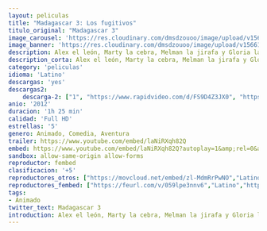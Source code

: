 ```yaml
---
layout: peliculas
title: "Madagascar 3: Los fugitivos"
titulo_original: "Madagascar 3"
image_carousel: 'https://res.cloudinary.com/dmsdzouoo/image/upload/v1566184328/MADAGASCAR3-min_c1gtyc.jpg'
image_banner: 'https://res.cloudinary.com/dmsdzouoo/image/upload/v1566184333/madagascar3-min_1_ow3hmh.jpg'
description: Alex el león, Marty la cebra, Melman la jirafa y Gloria la hipopótamo están decididos a regresar como sea al Zoo de Central Park en Nueva York. Tras abandonar África, toman un desvío y emergen, literalmente, en Europa, persiguiendo a los pingüinos y chimpancés que se las han arreglado para hacer saltar la banca de un casino de Montecarlo. Pronto, los animales son descubiertos por la capitana Chantel DuBois, una testaruda francesa encargada del control de animales, y a la que no le gusta nada que unos animales del zoo anden sueltos por su ciudad.
description_corta: Alex el león, Marty la cebra, Melman la jirafa y Gloria la hipopótamo están decididos a regresar como sea al Zoo de Central Park en Nueva York. Tras abandonar África, toman un desvío y emergen, literalmente, en Europa, persiguiendo a los pingüinos y chimpancés que se las han arreglado para..
category: 'peliculas'
idioma: 'Latino'
descargas: 'yes'
descargas2:
    descarga-2: ["1", "https://www.rapidvideo.com/d/FS9D4Z3JX0", "https://www.google.com/s2/favicons?domain=www.rapidvideo.com","RapidVideo","https://res.cloudinary.com/imbriitneysam/image/upload/v1541473684/mexico.png", "Latino", "Full HD"]
anio: '2012'
duracion: '1h 25 min'
calidad: 'Full HD'
estrellas: '5'
genero: Animado, Comedia, Aventura
trailer: https://www.youtube.com/embed/laNiRXqh82Q
embed: https://www.youtube.com/embed/laNiRXqh82Q?autoplay=1&amp;rel=0&amp;hd=1&border=0&wmode=opaque&enablejsapi=1&modestbranding=1&controls=1&showinfo=0
sandbox: allow-same-origin allow-forms
reproductor: fembed
clasificacion: '+5'
reproductores_otros: ["https://movcloud.net/embed/zl-MdmRrPwNO","Latino"]
reproductores_fembed: ["https://feurl.com/v/059lpe3nnv6","Latino","https://feurl.com/v/809e5gqqg79","Latino","","Latino"]
tags:
- Animado
twitter_text: Madagascar 3
introduction: Alex el león, Marty la cebra, Melman la jirafa y Gloria la hipopótamo están decididos a regresar como sea al Zoo de Central Park en Nueva York. Tras abandonar África, toman un desvío y emergen, literalmente, en Europa, persiguiendo a los pingüinos y chimpancés que se las han arreglado para..
---
```












